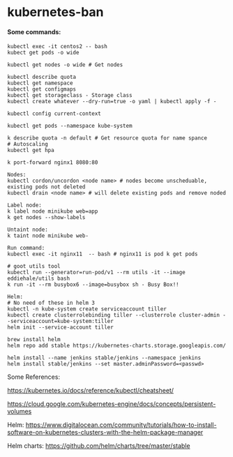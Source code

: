 # kubernetes-ban

#### Some commands:
```
kubectl exec -it centos2 -- bash
kubect get pods -o wide

kubectl get nodes -o wide # Get nodes

kubectl describe quota
kubectl get namespace
kubectl get configmaps
kubectl get storageclass - Storage class
kubectl create whatever --dry-run=true -o yaml | kubectl apply -f -

kubectl config current-context

kubectl get pods --namespace kube-system

k describe quota -n default # Get resource quota for name spance
# Autoscaling
kubectl get hpa

k port-forward nginx1 8080:80

Nodes:
kubectl cordon/uncordon <node name> # nodes become unscheduable, existing pods not deleted
kubectl drain <node name> # will delete existing pods and remove noded

Label node:
k label node minikube web=app
k get nodes --show-labels

Untaint node:
k taint node minikube web-

Run command:
kubectl exec -it nginx11  -- bash # nginx11 is pod k get pods

# goot utils tool
kubectl run --generator=run-pod/v1 --rm utils -it --image eddiehale/utils bash
k run -it --rm busybox6 --image=busybox sh - Busy Box!!

Helm:
# No need of these in helm 3
kubectl -n kube-system create serviceaccount tiller
kubectl create clusterrolebinding tiller --clusterrole cluster-admin --serviceaccount=kube-system:tiller
helm init --service-account tiller

brew install helm
helm repo add stable https://kubernetes-charts.storage.googleapis.com/

helm install --name jenkins stable/jenkins --namespace jenkins
helm install stable/jenkins --set master.adminPassword=<passwd>

```

Some References:


https://kubernetes.io/docs/reference/kubectl/cheatsheet/ 

https://cloud.google.com/kubernetes-engine/docs/concepts/persistent-volumes

Helm:
https://www.digitalocean.com/community/tutorials/how-to-install-software-on-kubernetes-clusters-with-the-helm-package-manager

Helm  charts:
https://github.com/helm/charts/tree/master/stable
